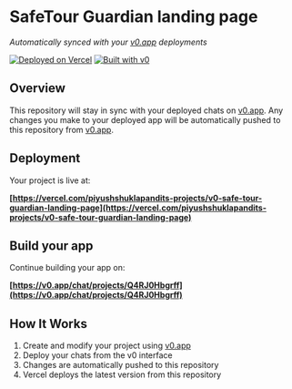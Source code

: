 # SafeTour Guardian landing page

*Automatically synced with your [v0.app](https://v0.app) deployments*

[![Deployed on Vercel](https://img.shields.io/badge/Deployed%20on-Vercel-black?style=for-the-badge&logo=vercel)](https://vercel.com/piyushshuklapandits-projects/v0-safe-tour-guardian-landing-page)
[![Built with v0](https://img.shields.io/badge/Built%20with-v0.app-black?style=for-the-badge)](https://v0.app/chat/projects/Q4RJ0Hbgrff)

## Overview

This repository will stay in sync with your deployed chats on [v0.app](https://v0.app).
Any changes you make to your deployed app will be automatically pushed to this repository from [v0.app](https://v0.app).

## Deployment

Your project is live at:

**[https://vercel.com/piyushshuklapandits-projects/v0-safe-tour-guardian-landing-page](https://vercel.com/piyushshuklapandits-projects/v0-safe-tour-guardian-landing-page)**

## Build your app

Continue building your app on:

**[https://v0.app/chat/projects/Q4RJ0Hbgrff](https://v0.app/chat/projects/Q4RJ0Hbgrff)**

## How It Works

1. Create and modify your project using [v0.app](https://v0.app)
2. Deploy your chats from the v0 interface
3. Changes are automatically pushed to this repository
4. Vercel deploys the latest version from this repository
